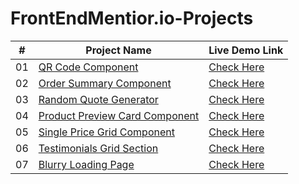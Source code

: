 # FrontEndMentior.io-Projects
| # |  Project Name            | Live Demo Link |
| :-: | --------------------------- | ---------------------------|
| 01 | [QR Code Component](https://github.com/naveend3v/FrontEndMentor.io-Projects/tree/main/1-qr-code-component) | [Check Here](https://naveend3v.github.io/FrontEndMentor.io-Projects/1-qr-code-component/) |
| 02 | [Order Summary Component](https://github.com/naveend3v/FrontEndMentor.io-Projects/tree/main/2-order-summary-component) | [Check Here](https://naveend3v.github.io/FrontEndMentor.io-Projects/2-order-summary-component/) |
| 03 | [Random Quote Generator](https://github.com/naveend3v/FrontEndMentor.io-Projects/tree/main/3-random-quote-generator) | [Check Here](https://naveend3v.github.io/FrontEndMentor.io-Projects/2-order-summary-component/) |
| 04 | [Product Preview Card Component](https://github.com/naveend3v/FrontEndMentor.io-Projects/tree/main/4-product-preview-card-component) | [Check Here](https://naveend3v.github.io/FrontEndMentor.io-Projects/4-product-preview-card-component/) |
| 05 | [Single Price Grid Component](https://github.com/naveend3v/FrontEndMentor.io-Projects/tree/main/5-single-price-grid-component) | [Check Here](https://naveend3v.github.io/FrontEndMentor.io-Projects/5-single-price-grid-component/) |
| 06 | [Testimonials Grid Section](https://github.com/naveend3v/FrontEndMentor.io-Projects/tree/main/6-testimonials-grid-section) | [Check Here](https://naveend3v.github.io/FrontEndMentor.io-Projects/6-testimonials-grid-section/) |
| 07 | [Blurry Loading Page](https://github.com/naveend3v/FrontEndMentor.io-Projects/tree/main/7-blurry-loading-page) | [Check Here](https://naveend3v.github.io/FrontEndMentor.io-Projects/7-blurry-loading-page/) |
